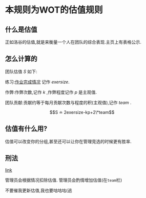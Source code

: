 # 本规则为WOT的估值规则

## 什么是估值

正如洛谷的估值,就是来衡量一个人在团队的综合表现.主页上有表格公示.

## 怎么计算的

团队估值 $S$ 如下:

练习:[作业完成情况](https://www.luogu.com.cn/training/296236) 记作 $exersize$.

作弊:作弊次数,记作 $k$ ,作弊程度记作 $p$ 是主观值.

团队贡献:贡献约等于每月贡献次数与程度的积(主观值),记作 $team$ .

$$S ≐ 2exersize-kp+2\*team$$

## 估值有什么用?

估值可以改变你的分组,甚至还可以让你在管理竞选的时候更有胜率.

## 刑法

[link](https://github.com/mahaoming2022/WOT/blob/about/shangfa.md)

管理员会根据情况扣除估值.
管理员会酌情增加估值(在```team```栏)

不要催我更新估值,我也要咕咕咕(逃
